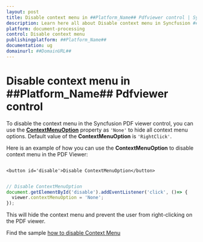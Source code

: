 ```yaml
---
layout: post
title: Disable context menu in ##Platform_Name## Pdfviewer control | Syncfusion
description: Learn here all about Disable context menu in Syncfusion ##Platform_Name## Pdfviewer control of Syncfusion Essential JS 2 and more.
platform: document-processing
control: Disable context menu
publishingplatform: ##Platform_Name##
documentation: ug
domainurl: ##DomainURL##
---
```


# Disable context menu in ##Platform_Name## Pdfviewer control

To disable the context menu in the Syncfusion PDF viewer control, you can use the [**ContextMenuOption**](https://helpej2.syncfusion.com/documentation/api/pdfviewer/#contextmenuoption) property as `'None'` to hide all context menu options. Default value of the **ContextMenuOption** is `'RightClick'`.

Here is an example of how you can use the **ContextMenuOption** to disable context menu in the PDF Viewer:

```

<button id='disable'>Disable ContextMenuOption</button>

```

```ts

// Disable ContextMenuOption
document.getElementById('disable').addEventListener('click', ()=> {
  viewer.contextMenuOption = 'None';
});

```

This will hide the context menu and prevent the user from right-clicking on the PDF viewer.

Find the sample [how to disable Context Menu](https://stackblitz.com/edit/e99te3-ha9bkx?devtoolsheight=33&file=index.ts)
